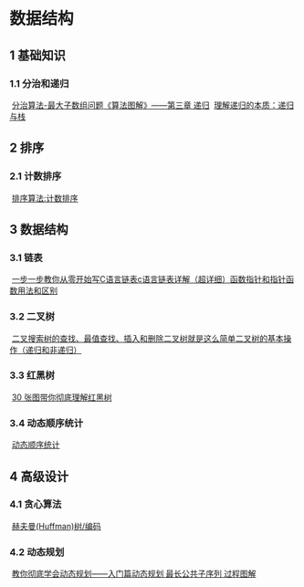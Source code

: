# 数据结构

## 1 基础知识
### 1.1 分治和递归

​	[分治算法-最大子数组问题](https://blog.csdn.net/qq_23660243/article/details/50809119)
​	[《算法图解》——第三章 递归](https://blog.csdn.net/qq_41010142/article/details/80042671)
​	[理解递归的本质：递归与栈](https://blog.csdn.net/bobbypollo/article/details/79891556)

## 2 排序

### 2.1 计数排序

​	[排序算法:计数排序](https://blog.csdn.net/weixin_40571331/article/details/83472843)

## 3 数据结构

### 3.1 链表

​	[一步一步教你从零开始写C语言链表](https://blog.csdn.net/morixinguan/article/details/68951912)
​	[c语言链表详解（超详细）](https://blog.csdn.net/endeavor_g/article/details/80552680)
​	[函数指针和指针函数用法和区别](https://blog.csdn.net/luoyayun361/article/details/80428882)

### 3.2 二叉树

​	[二叉搜索树的查找、最值查找、插入和删除](https://blog.csdn.net/java_3y/article/details/79674656)
​	[二叉树就是这么简单](https://blog.csdn.net/justinzengtm/article/details/80310860)
​	[二叉树的基本操作（递归和非递归）](https://blog.csdn.net/qq_40624026/article/details/83475248)

### 3.3 红黑树

​	[30 张图带你彻底理解红黑树](https://blog.csdn.net/kexuanxiu1163/article/details/88969002)

### 3.4 动态顺序统计

​	[动态顺序统计](https://blog.csdn.net/yettocome/article/details/9382593)

## 4 高级设计

### 4.1 贪心算法

​	[赫夫曼(Huffman)树/编码](https://blog.csdn.net/kprogram/article/details/81052982)

### 4.2 动态规划

​	[教你彻底学会动态规划——入门篇](https://blog.csdn.net/baidu_28312631/article/details/47418773)
​	[动态规划 最长公共子序列 过程图解](https://blog.csdn.net/hrn1216/article/details/51534607)

